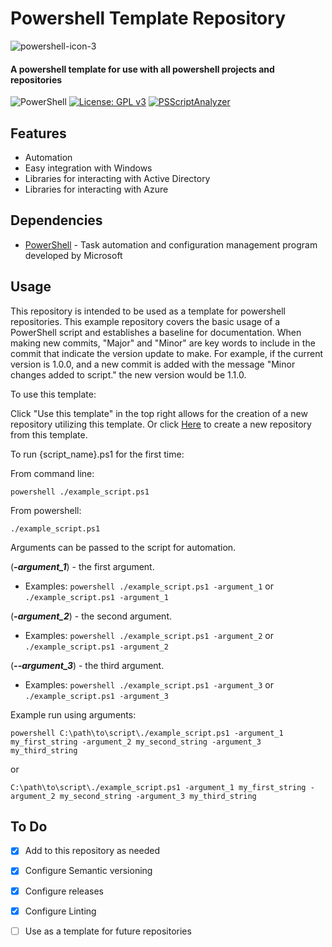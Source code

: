 # Powershell Template Repository

![powershell-icon-3](https://github.com/I506dk/Powershell-Template/assets/33561466/07b5c45c-d59c-424c-8492-dfc6d3e38a12)

#### A powershell template for use with all powershell projects and repositories

![PowerShell](https://img.shields.io/badge/PowerShell-%235391FE.svg?style=for-the-badge&logo=powershell&logoColor=white)
[![License: GPL v3](https://img.shields.io/badge/License-GPL%20v3-blue.svg)](https://www.gnu.org/licenses/gpl-3.0)
[![PSScriptAnalyzer](https://github.com/I506dk/Powershell-Template/actions/workflows/powershell.yml/badge.svg)](https://github.com/I506dk/Powershell-Template/actions/workflows/powershell.yml)

## Features
- Automation
- Easy integration with Windows
- Libraries for interacting with Active Directory
- Libraries for interacting with Azure

## Dependencies
- [PowerShell](https://learn.microsoft.com/en-us/powershell/) - Task automation and configuration management program developed by Microsoft

## Usage
This repository is intended to be used as a template for powershell repositories. This example repository covers the basic usage of a PowerShell script and establishes a baseline for documentation. When making new commits, "Major" and "Minor" are key words to include in the commit that indicate the version update to make. For example, if the current version is 1.0.0, and a new commit is added with the message "Minor changes added to script." the new version would be 1.1.0. 

To use this template:

Click "Use this template" in the top right allows for the creation of a new repository utilizing this template. 
Or click [Here](https://github.com/I506dk/Powershell-Template/generate) to create a new repository from this template.


To run {script_name}.ps1 for the first time:

From command line:
```
powershell ./example_script.ps1
```
From powershell:
```
./example_script.ps1
```

Arguments can be passed to the script for automation.

(***-argument_1***) - the first argument.

- Examples: ```powershell ./example_script.ps1 -argument_1``` or ```./example_script.ps1 -argument_1```

(***-argument_2***)  - the second argument.

- Examples: ```powershell ./example_script.ps1 -argument_2``` or ```./example_script.ps1 -argument_2```

(***--argument_3***) - the third argument.

- Examples: ```powershell ./example_script.ps1 -argument_3``` or ```./example_script.ps1 -argument_3```

Example run using arguments:
```
powershell C:\path\to\script\./example_script.ps1 -argument_1 my_first_string -argument_2 my_second_string -argument_3 my_third_string
```
or
```
C:\path\to\script\./example_script.ps1 -argument_1 my_first_string -argument_2 my_second_string -argument_3 my_third_string
```

## To Do
- [x] Add to this repository as needed
- [x] Configure Semantic versioning
- [x] Configure releases
- [x] Configure Linting
- [ ] Use as a template for future repositories

